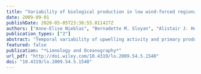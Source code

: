 ```yaml
---
title: "Variability of biological production in low wind-forced regional upwelling systems: A case study off southeastern Australia"
date: 2009-09-01
publishDate: 2020-05-05T23:38:55.011427Z
authors: ["Anne-Elise Nieblas", "Bernadette M. Sloyan", "Alistair J. Hobday", "Richard Coleman", "Anthony J. Richardsone"]
publication_types: ["2"]
abstract: "Temporal variability of upwelling activity and primary production is examined for a southeastern Australian upwelling system off the Bonney Coast (36.5uS–38.5uS, 138uE–142uE). Three indices of upwelling activity and primary production are developed based on alongshore wind stress, upwelling plume area (anomalous sea surface temperature), and primary productivity of the upwelling plume (approximated using anomalous chlorophyll a concentration). The majority of the upwelling activity occurs during the austral summer upwelling season from November to March. Interannual variability in the wind forcing for this region shows marginal correspondence to El Nin˜ o–Southern Oscillation variability. Intraseasonal variability followed four distinct phases within the upwelling season of ‘‘onset,’’ ‘‘sustained,’’ ‘‘quiescent,’’ and ‘‘downwelling’’ periods. The Bonney Upwelling is a predictable regional system with temporal variability of its physical forcing that is similar to larger, more intensely studied coastal wind-driven upwelling systems. However, we find that the Bonney Coast is a low wind-forced upwelling region compared to other upwelling systems. Simple linear quantitative models developed between upwelling activity predictors (wind and upwelling plume area) and the biological response (chlorophyll a) explain 40–50% of the seasonal variability of approximated phytoplankton productivity along the Bonney Coast. As primary productivity in a low-wind system is not affected by the deleterious effects of turbulence and advection, these simple models are able to predict chlorophyll variability in the Bonney region. Models developed in this study provide a method of assessing the effect of decadal or longer variability of chlorophyll concentration in low wind-forcing upwelling systems at regional and global scales."
featured: false
publication: "*Limnology and Oceanography*"
url_pdf: "http://doi.wiley.com/10.4319/lo.2009.54.5.1548"
doi: "10.4319/lo.2009.54.5.1548"
---
```


